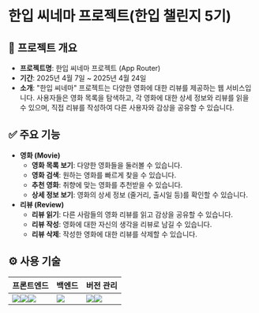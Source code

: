 # 한입 씨네마 프로젝트(한입 챌린지 5기)

## 📝 프로젝트 개요

- **프로젝트명**: 한입 씨네마 프로젝트 (App Router)
- **기간**: 2025년 4월 7일 ~ 2025년 4월 24일
- **소개**: "한입 씨네마" 프로젝트는 다양한 영화에 대한 리뷰를 제공하는 웹 서비스입니다. 사용자들은 영화 목록을 탐색하고, 각 영화에 대한 상세 정보와 리뷰를 읽을 수 있으며, 직접 리뷰를 작성하여 다른 사용자와 감상을 공유할 수 있습니다.

## ✅ 주요 기능

- **영화 (Movie)**
  - **영화 목록 보기**: 다양한 영화들을 둘러볼 수 있습니다.
  - **영화 검색**: 원하는 영화를 빠르게 찾을 수 있습니다.
  - **추천 영화**: 취향에 맞는 영화를 추천받을 수 있습니다.
  - **상세 정보 보기**: 영화의 상세 정보 (줄거리, 출시일 등)를 확인할 수 있습니다.
- **리뷰 (Review)**
  - **리뷰 읽기**: 다른 사람들의 영화 리뷰를 읽고 감상을 공유할 수 있습니다.
  - **리뷰 작성**: 영화에 대한 자신의 생각을 리뷰로 남길 수 있습니다.
  - **리뷰 삭제**: 작성한 영화에 대한 리뷰를 삭제할 수 있습니다.

## ⚙️ 사용 기술

| 프론트엔드                                                                                                                                                                                                                                                                                                                   | 백엔드                                                                                                     | 버전 관리                                                                                                                                                                                              |
| ---------------------------------------------------------------------------------------------------------------------------------------------------------------------------------------------------------------------------------------------------------------------------------------------------------------------------- | ---------------------------------------------------------------------------------------------------------- | ------------------------------------------------------------------------------------------------------------------------------------------------------------------------------------------------------ |
| <img src="https://img.shields.io/badge/next%20js-000000?style=for-the-badge&logo=nextdotjs&logoColor=white"><img src="https://img.shields.io/badge/TypeScript-007ACC?style=for-the-badge&logo=typescript&logoColor=white"><img src="https://img.shields.io/badge/Sass-CC6699?style=for-the-badge&logo=sass&logoColor=white"> | <img src="https://img.shields.io/badge/Supabase-181818?style=for-the-badge&logo=supabase&logoColor=white"> | <img src="https://img.shields.io/badge/GitHub-100000?style=for-the-badge&logo=github&logoColor=white"><img src="https://img.shields.io/badge/GIT-E44C30?style=for-the-badge&logo=git&logoColor=white"> |
